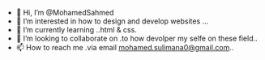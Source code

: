 - 👋 Hi, I’m @MohamedSahmed
- 👀 I’m interested in how to design and develop websites ...
- 🌱 I’m currently learning ..html & css.
- 💞️ I’m looking to collaborate on .to how devolper my selfe on these  field..
- 📫 How to reach me .via email mohamed.sulimana0@gmail.com..

<!---
MohamedSahmed/MohamedSahmed is a ✨ special ✨ repository because its `README.md` (this file) appears on your GitHub profile.
You can click the Preview link to take a look at your changes.
--->
